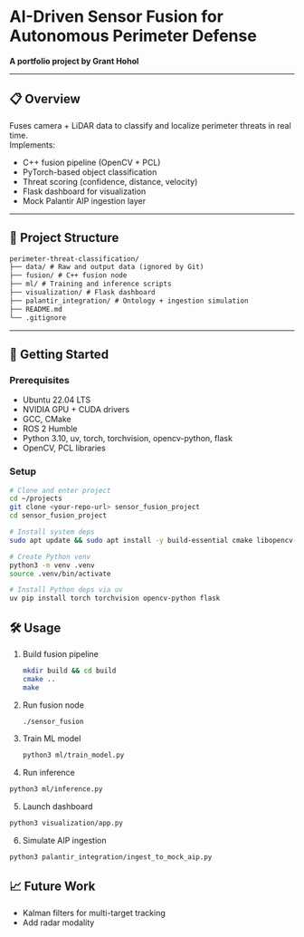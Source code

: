 # AI-Driven Sensor Fusion for Autonomous Perimeter Defense

**A portfolio project by Grant Hohol**

---

## 📋 Overview

Fuses camera + LiDAR data to classify and localize perimeter threats in real time.  
Implements:
- C++ fusion pipeline (OpenCV + PCL)
- PyTorch-based object classification
- Threat scoring (confidence, distance, velocity)
- Flask dashboard for visualization
- Mock Palantir AIP ingestion layer

---

## 📂 Project Structure
```txt
perimeter-threat-classification/
├── data/ # Raw and output data (ignored by Git)
├── fusion/ # C++ fusion node
├── ml/ # Training and inference scripts
├── visualization/ # Flask dashboard
├── palantir_integration/ # Ontology + ingestion simulation
├── README.md
└── .gitignore
```

---

## 🚀 Getting Started

### Prerequisites

- Ubuntu 22.04 LTS  
- NVIDIA GPU + CUDA drivers  
- GCC, CMake  
- ROS 2 Humble  
- Python 3.10, uv, torch, torchvision, opencv-python, flask  
- OpenCV, PCL libraries  

### Setup

```bash
# Clone and enter project
cd ~/projects
git clone <your-repo-url> sensor_fusion_project
cd sensor_fusion_project

# Install system deps
sudo apt update && sudo apt install -y build-essential cmake libopencv-dev libpcl-dev ros-humble-desktop python3-pip python3-venv

# Create Python venv
python3 -m venv .venv
source .venv/bin/activate

# Install Python deps via uv
uv pip install torch torchvision opencv-python flask
```

## 🛠️ Usage

1. Build fusion pipeline

    ```bash
    mkdir build && cd build
    cmake ..
    make

    ```

2. Run fusion node
    ```bash
    ./sensor_fusion
    ```

3. Train ML model 
    ```bash
    python3 ml/train_model.py
    ```

4. Run inference
```bash
python3 ml/inference.py
```

5. Launch dashboard
```bash
python3 visualization/app.py
```

6. Simulate AIP ingestion
```bash
python3 palantir_integration/ingest_to_mock_aip.py
```

## 📈 Future Work

- Kalman filters for multi-target tracking
- Add radar modality